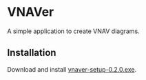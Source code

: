 # VNAVer

A simple application to create VNAV diagrams.

## Installation

Download and install [vnaver-setup-0.2.0.exe](https://github.com/anickle060193/vnaver/releases/download/v0.2.0/vnaver-setup-0.2.0.exe).
